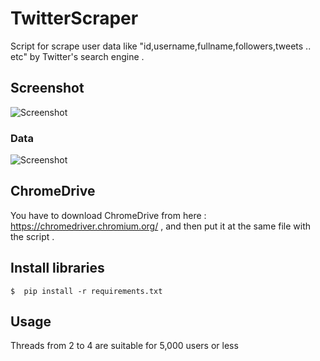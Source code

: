 # TwitterScraper
Script for scrape user data like "id,username,fullname,followers,tweets .. etc" by Twitter's search engine .


## Screenshot
![Screenshot](https://i.ibb.co/cv2H99H/Screenshot-3.png)

### Data
![Screenshot](https://i.ibb.co/y5xkfqQ/Screenshot-4.png)

## ChromeDrive 
You have to download ChromeDrive from here : https://chromedriver.chromium.org/ , and then put it at the same file with the script .


## Install libraries 
    $  pip install -r requirements.txt


## Usage 
Threads from 2 to 4 are suitable for 5,000 users or less
